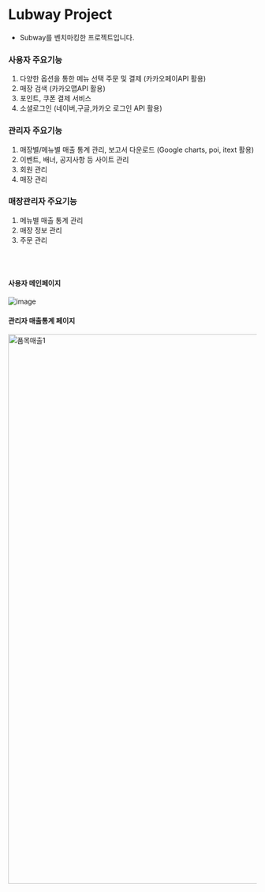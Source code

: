 # Lubway Project 

- Subway를 벤치마킹한 프로젝트입니다.


### 사용자 주요기능
1. 다양한 옵션을 통한 메뉴 선택 주문 및 결제 (카카오페이API 활용)
2. 매장 검색 (카카오맵API 활용)
3. 포인트, 쿠폰 결제 서비스
4. 소셜로그인 (네이버,구글,카카오 로그인 API 활용)

### 관리자 주요기능
1. 매장별/메뉴별 매출 통계 관리, 보고서 다운로드 (Google charts, poi, itext 활용)
2. 이벤트, 배너, 공지사항 등 사이트 관리
3. 회원 관리
4. 매장 관리

### 매장관리자 주요기능
1. 메뉴별 매출 통계 관리
2. 매장 정보 관리
3. 주문 관리

<br>
<br>

#### 사용자 메인페이지
![image](https://user-images.githubusercontent.com/66728270/114640826-dba29b00-9d0b-11eb-92ad-cde526042ea9.png)

#### 관리자 매출통계 페이지
<img width="1112" alt="품목매출1" src="https://user-images.githubusercontent.com/66728270/114640733-aac26600-9d0b-11eb-888c-1648a3999ead.png">

